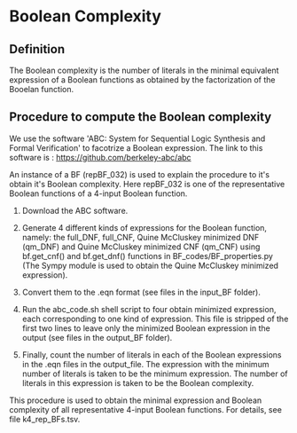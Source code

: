 # Boolean Complexity

## Definition
The Boolean complexity is the number of literals in the minimal equivalent expression of a Boolean functions as obtained by the factorization of the Booelan function.

## Procedure to compute the Boolean complexity

We use the software 'ABC: System for Sequential Logic Synthesis and Formal Verification' to facotrize a Boolean expression. The link to this software is : https://github.com/berkeley-abc/abc 

An instance of a BF (repBF_032) is used to explain the procedure to it's obtain it's Boolean complexity. Here repBF_032 is one of the representative Boolean functions of a 4-input Boolean function.

1. Download the ABC software.

2. Generate 4 different kinds of expressions for the Boolean function, namely: the full_DNF, full_CNF, Quine McCluskey minimized DNF (qm_DNF) and Quine McCluskey minimized CNF (qm_CNF) using bf.get_cnf() and bf.get_dnf() functions in BF_codes/BF_properties.py (The Sympy module is used to obtain the Quine McCluskey minimized expression).

3. Convert them to the .eqn format (see files in the input_BF folder).

4. Run the abc_code.sh shell script to four obtain minimized expression, each corresponding to one kind of expression. This file is stripped of the first two lines to leave only the minimized Boolean expression in the output (see files in the output_BF folder).

5. Finally, count the number of literals in each of the Boolean expressions in the .eqn files in the output_file. The expression with the minimum number of literals is taken to be the minimum expression. The number of literals in this expression is taken to be the Boolean complexity.

This procedure is used to obtain the minimal expression and Boolean complexity of all representative 4-input Boolean functions. For details, see file k4_rep_BFs.tsv.
